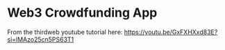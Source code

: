 # Web3 Crowdfunding App

From the thirdweb youtube tutorial here: https://youtu.be/GxFXHXxd83E?si=lMAzo25cn5PS63T1
